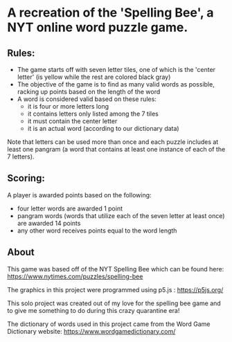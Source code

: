 # A recreation of the 'Spelling Bee', a NYT online word puzzle game.

## Rules:

- The game starts off with seven letter tiles, one of which is the 'center letter' (is yellow while the rest are colored black gray)
- The objective of the game is to find as many valid words as possible, racking up points based on the length of the word
- A word is considered valid based on these rules:
  - it is four or more letters long
  - it contains letters only listed among the 7 tiles
  - it must contain the center letter
  - it is an actual word (according to our dictionary data)

Note that letters can be used more than once and each puzzle includes at least one pangram (a word that contains at least one instance of each of the 7 letters).

## Scoring:

A player is awarded points based on the following:

- four letter words are awarded 1 point
- pangram words (words that utilize each of the seven letter at least once) are awarded 14 points
- any other word receives points equal to the word length

## About

This game was based off of the NYT Spelling Bee which can be found here: https://www.nytimes.com/puzzles/spelling-bee

The graphics in this project were programmed using p5.js : https://p5js.org/

This solo project was created out of my love for the spelling bee game and to give me something to do during this crazy quarantine era!

The dictionary of words used in this project came from the Word Game Dictionary website: https://www.wordgamedictionary.com/
